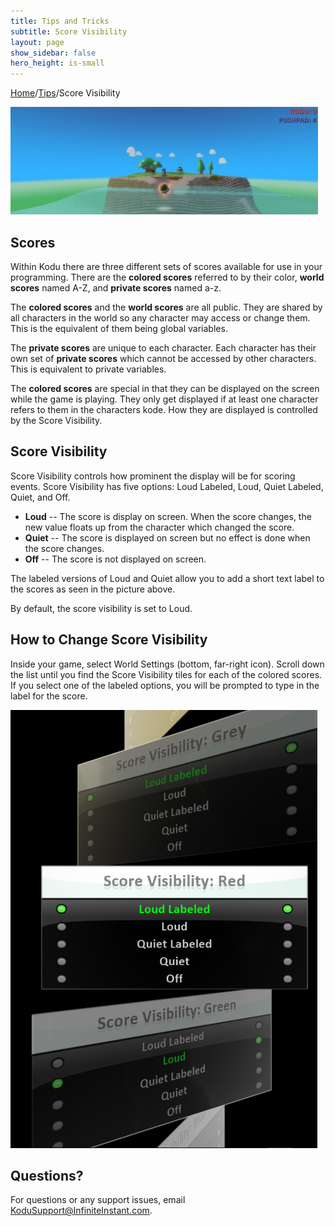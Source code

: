 ```yaml
---
title: Tips and Tricks
subtitle: Score Visibility
layout: page
show_sidebar: false
hero_height: is-small
---
```


[Home](..)/[Tips](.)/Score Visibility

![Score Visibility](score_visibility.jpg)

## Scores

Within Kodu there are three different sets of scores available for use in your programming.  There are the **colored scores** referred to by their color, **world scores** named A-Z, and **private scores** named a-z.

The **colored scores** and the **world scores** are all public.  They are shared by all characters in the world so any character may access or change them.  This is the equivalent of them being global variables.

The **private scores** are unique to each character.  Each character has their own set of **private scores** which cannot be accessed by other characters.  This is equivalent to private variables.

The **colored scores** are special in that they can be displayed on the screen while the game is playing.  They only get displayed if at least one character refers to them in the characters kode.  How they are displayed is controlled by the Score Visibility.

## Score Visibility

Score Visibility controls how prominent the display will be for scoring events. Score Visibility has five options: Loud Labeled, Loud, Quiet Labeled, Quiet, and Off.  

* **Loud** -- The score is display on screen.  When the score changes, the new value floats up from the character which changed the score. 
* **Quiet** -- The score is displayed on screen but no effect is done when the score changes.
* **Off** -- The score is not displayed on screen.

The labeled versions of Loud and Quiet allow you to add a short text label to the scores as seen in the picture above. 

By default, the score visibility is set to Loud.

## How to Change Score Visibility

Inside your game, select World Settings (bottom, far-right icon). Scroll down the list until you find the Score Visibility tiles for each of the colored scores.  If you select one of the labeled options, you will be prompted to type in the label for the score.

![Score Visibilty](scoreboard1.png)

## Questions?
For questions or any support issues, email <KoduSupport@InfiniteInstant.com>.
 

 

   

